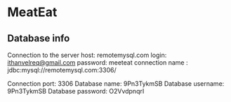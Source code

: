 # MeatEat

## Database info
Connection to the server
host: remotemysql.com
login: ithanvelreq@gmail.com
password:  meeteat
connection name : jdbc:mysql://remotemysql.com:3306/

Connection port: 3306
Database name: 9Pn3TykmSB
Database username: 9Pn3TykmSB
Database password: O2VvdpnqrI
